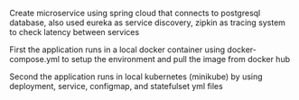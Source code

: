 Create microservice using spring cloud that connects to postgresql database, also used eureka as service discovery, zipkin as tracing system to check latency between services

First the application runs in a local docker container using docker-compose.yml to setup the environment and pull the image from docker hub

Second the application runs in local kubernetes (minikube) by using deployment, service, configmap, and statefulset yml files
